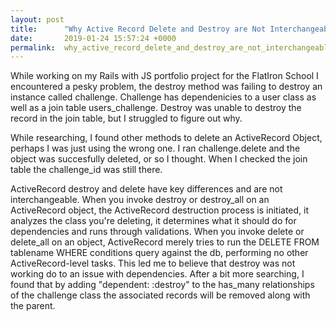 ```yaml
---
layout: post
title:      "Why Active Record Delete and Destroy are Not Interchangeable"
date:       2019-01-24 15:57:24 +0000
permalink:  why_active_record_delete_and_destroy_are_not_interchangeable
---
```



While working on my Rails with JS portfolio project for the FlatIron School I encountered a pesky problem, the destroy method was failing to destroy an instance called challenge. Challenge has dependenicies to a user class as well as a join table users_challenge. Destroy was unable to destroy the record in the join table, but I struggled to figure out why.

While researching, I found other methods to delete an ActiveRecord Object, perhaps I was just using the wrong one. I ran challenge.delete and the object was succesfully deleted, or so I thought. When I checked the join table the challenge_id was still there. 

ActiveRecord destroy and delete have key differences and are not interchangeable. When you invoke destroy or destroy_all on an ActiveRecord object, the ActiveRecord destruction process is initiated, it analyzes the class you're deleting, it determines what it should do for dependencies and runs through validations. When you invoke delete or delete_all on an object, ActiveRecord merely tries to run the DELETE FROM tablename WHERE conditions query against the db, performing no other ActiveRecord-level tasks. This led me to believe that destroy was not working do to an issue with dependencies. After a bit more searching, I found that by adding "dependent: :destroy" to the has_many relationships of the challenge class the associated records will be removed along with the parent. 
